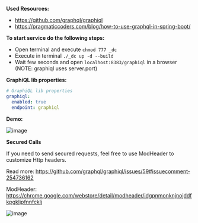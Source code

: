 **Used Resources:**

- https://github.com/graphql/graphiql
- https://pragmaticcoders.com/blog/how-to-use-graphql-in-spring-boot/


**To start service do the following steps:**

- Open terminal and execute `chmod 777 _dc`
- Execute in terminal `./_dc up -d --build`
- Wait few seconds and open `localhost:8383/graphiql` in a browser 
    (NOTE: graphiql uses server.port)

**GraphiQL lib properties:**

```yaml
# GraphiQL lib properties
graphiql:
  enabled: true
  endpoint: graphiql
```

**Demo:**

![image](https://user-images.githubusercontent.com/4786289/72053466-c3093100-32cf-11ea-9c5a-821634f43931.png)

**Secured Calls**

If you need to send secured requests, feel free to use ModHeader to customize Http headers.

Read more: https://github.com/graphql/graphiql/issues/59#issuecomment-254736162

ModHeader: https://chrome.google.com/webstore/detail/modheader/idgpnmonknjnojddfkpgkljpfnnfcklj

![image](https://user-images.githubusercontent.com/4786289/72071634-ea262980-32f4-11ea-8102-94ded2d7ab67.png)
